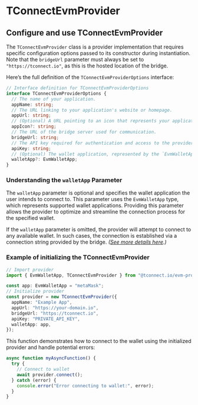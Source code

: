 # TConnectEvmProvider

## Configure and use TConnectEvmProvider

The `TConnectEvmProvider` class is a provider implementation that requires specific configuration options passed to its constructor during instantiation. Note that the `bridgeUrl` parameter must always be set to `"https://tconnect.io"`, as this is the hosted location of the bridge.

Here’s the full definition of the `TConnectEvmProviderOptions` interface:

```typescript
// Interface definition for TConnectEvmProviderOptions
interface TConnectEvmProviderOptions {
  // The name of your application.
  appName: string;
  // The URL linking to your application's website or homepage.
  appUrl: string;
  // (Optional) A URL pointing to an icon that represents your application.
  appIcon?: string;
  // The URL of the bridge server used for communication.
  bridgeUrl: string;
  // The API key required for authentication and access to the provider's services.
  apiKey: string;
  // (Optional) The wallet application, represented by the `EvmWalletApp` type.
  walletApp?: EvmWalletApp;
}
```

### **Understanding the `walletApp` Parameter**

The `walletApp` parameter is optional and specifies the wallet application the user intends to connect to. This parameter uses the `EvmWalletApp` type, which represents supported wallet applications. Providing this parameter allows the provider to optimize and streamline the connection process for the specified wallet.

If the `walletApp` parameter is omitted, the provider will attempt to connect to any available wallet. In such cases, the connection is established via a connection string  provided by the bridge. _(_[_See more details here_](connect-via-connection-string.md)_.)_

### Example of initializing the TConnectEvmProvider

```typescript
// Import provider
import { EvmWalletApp, TConnectEvmProvider } from "@tconnect.io/evm-provider";

const app: EvmWalletApp = "metaMask";
// Initialize provider
const provider = new TConnectEvmProvider({
  appName: "Example App",
  appUrl: "https://your-domain.io",
  bridgeUrl: "https://tconnect.io",
  apiKey: "PRIVATE_API_KEY",
  walletApp: app,
});
```

This function demonstrates how to connect to the wallet using the initialized provider and handle potential errors:

```typescript
async function myAsyncFunction() {
  try {
    // Connect to wallet
    await provider.connect();
  } catch (error) {
    console.error("Error connecting to wallet:", error);
  }
}
```
